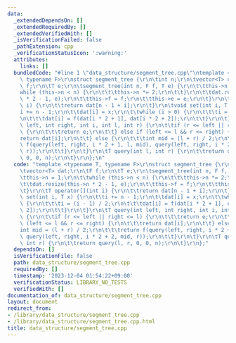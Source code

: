 ```yaml
---
data:
  _extendedDependsOn: []
  _extendedRequiredBy: []
  _extendedVerifiedWith: []
  _isVerificationFailed: false
  _pathExtension: cpp
  _verificationStatusIcon: ':warning:'
  attributes:
    links: []
  bundledCode: "#line 1 \"data_structure/segment_tree.cpp\"\ntemplate <typename T,\
    \ typename F>\r\nstruct segment_tree {\r\n\tint n;\r\n\tvector<T> dat;\r\n\tF\
    \ f;\r\n\tT e;\r\n\tsegment_tree(int n, F f, T e) {\r\n\t\tthis->n = 1;\r\n\t\t\
    while (this->n < n) {\r\n\t\t\tthis->n *= 2;\r\n\t\t}\r\n\t\tdat.resize(this->n\
    \ * 2 - 1, e);\r\n\t\tthis->f = f;\r\n\t\tthis->e = e;\r\n\t}\r\n\tT operator[](int\
    \ i) {\r\n\t\treturn dat[n - 1 + i];\r\n\t}\r\n\tvoid set(int i, T x) {\r\n\t\t\
    i += n - 1;\r\n\t\tdat[i] = x;\r\n\t\twhile (i > 0) {\r\n\t\t\ti = (i - 1) / 2;\r\
    \n\t\t\tdat[i] = f(dat[i * 2 + 1], dat[i * 2 + 2]);\r\n\t\t}\r\n\t}\r\n\tT query(int\
    \ left, int right, int i, int l, int r) {\r\n\t\tif (r <= left || right <= l)\
    \ {\r\n\t\t\treturn e;\r\n\t\t} else if (left <= l && r <= right) {\r\n\t\t\t\
    return dat[i];\r\n\t\t} else {\r\n\t\t\tint mid = (l + r) / 2;\r\n\t\t\treturn\
    \ f(query(left, right, i * 2 + 1, l, mid), query(left, right, i * 2 + 2, mid,\
    \ r));\r\n\t\t}\r\n\t}\r\n\tT query(int l, int r) {\r\n\t\treturn query(l, r,\
    \ 0, 0, n);\r\n\t}\r\n};\n"
  code: "template <typename T, typename F>\r\nstruct segment_tree {\r\n\tint n;\r\n\
    \tvector<T> dat;\r\n\tF f;\r\n\tT e;\r\n\tsegment_tree(int n, F f, T e) {\r\n\t\
    \tthis->n = 1;\r\n\t\twhile (this->n < n) {\r\n\t\t\tthis->n *= 2;\r\n\t\t}\r\n\
    \t\tdat.resize(this->n * 2 - 1, e);\r\n\t\tthis->f = f;\r\n\t\tthis->e = e;\r\n\
    \t}\r\n\tT operator[](int i) {\r\n\t\treturn dat[n - 1 + i];\r\n\t}\r\n\tvoid\
    \ set(int i, T x) {\r\n\t\ti += n - 1;\r\n\t\tdat[i] = x;\r\n\t\twhile (i > 0)\
    \ {\r\n\t\t\ti = (i - 1) / 2;\r\n\t\t\tdat[i] = f(dat[i * 2 + 1], dat[i * 2 +\
    \ 2]);\r\n\t\t}\r\n\t}\r\n\tT query(int left, int right, int i, int l, int r)\
    \ {\r\n\t\tif (r <= left || right <= l) {\r\n\t\t\treturn e;\r\n\t\t} else if\
    \ (left <= l && r <= right) {\r\n\t\t\treturn dat[i];\r\n\t\t} else {\r\n\t\t\t\
    int mid = (l + r) / 2;\r\n\t\t\treturn f(query(left, right, i * 2 + 1, l, mid),\
    \ query(left, right, i * 2 + 2, mid, r));\r\n\t\t}\r\n\t}\r\n\tT query(int l,\
    \ int r) {\r\n\t\treturn query(l, r, 0, 0, n);\r\n\t}\r\n};"
  dependsOn: []
  isVerificationFile: false
  path: data_structure/segment_tree.cpp
  requiredBy: []
  timestamp: '2023-12-04 01:54:22+09:00'
  verificationStatus: LIBRARY_NO_TESTS
  verifiedWith: []
documentation_of: data_structure/segment_tree.cpp
layout: document
redirect_from:
- /library/data_structure/segment_tree.cpp
- /library/data_structure/segment_tree.cpp.html
title: data_structure/segment_tree.cpp
---
```

